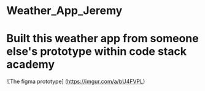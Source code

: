 # Weather_App_Jeremy


# Built this weather app from someone else's prototype within code stack academy 

![The figma prototype] (https://imgur.com/a/bU4FVPL)
